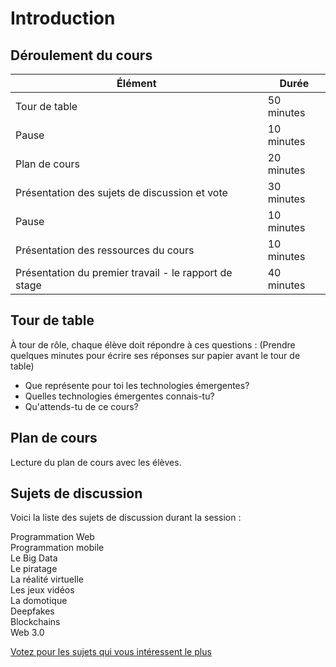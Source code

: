 # Introduction

## Déroulement du cours  

Élément | Durée  
--|--  
Tour de table | 50 minutes  
Pause | 10 minutes  
Plan de cours | 20 minutes  
Présentation des sujets de discussion et vote | 30 minutes  
Pause | 10 minutes  
Présentation des ressources du cours | 10 minutes  
Présentation du premier travail - le rapport de stage | 40 minutes  


## Tour de table  

À tour de rôle, chaque élève doit répondre à ces questions :  (Prendre quelques minutes pour écrire ses réponses sur papier avant le tour de table)  

- Que représente pour toi les technologies émergentes?  
- Quelles technologies émergentes connais-tu?  
- Qu'attends-tu de ce cours?  

## Plan de cours  

Lecture du plan de cours avec les élèves.

## Sujets de discussion  

Voici la liste des sujets de discussion durant la session :  

Programmation Web  
Programmation mobile  
Le Big Data  
Le piratage  
La réalité virtuelle  
Les jeux vidéos  
La domotique  
Deepfakes  
Blockchains  
Web 3.0  

[Votez pour les sujets qui vous intéressent le plus](https://forms.office.com/r/PGVGDS9yEe)  
